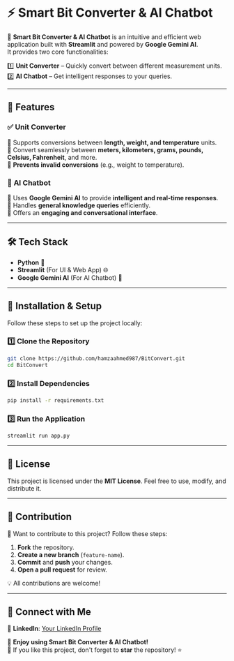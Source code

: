 # ⚡ Smart Bit Converter & AI Chatbot  

🚀 **Smart Bit Converter & AI Chatbot** is an intuitive and efficient web application built with **Streamlit** and powered by **Google Gemini AI**.  
It provides two core functionalities:  

1️⃣ **Unit Converter** – Quickly convert between different measurement units.  
2️⃣ **AI Chatbot** – Get intelligent responses to your queries.  

---

## 📌 Features  

### ✅ **Unit Converter**  
🔹 Supports conversions between **length, weight, and temperature** units.  
🔹 Convert seamlessly between **meters, kilometers, grams, pounds, Celsius, Fahrenheit**, and more.  
🔹 **Prevents invalid conversions** (e.g., weight to temperature).  

### 🤖 **AI Chatbot**  
🔹 Uses **Google Gemini AI** to provide **intelligent and real-time responses**.  
🔹 Handles **general knowledge queries** efficiently.  
🔹 Offers an **engaging and conversational interface**.  

---

## 🛠️ Tech Stack  
- **Python** 🐍  
- **Streamlit** (For UI & Web App) 🌐  
- **Google Gemini AI** (For AI Chatbot) 🤖  

---

## 🚀 Installation & Setup  

Follow these steps to set up the project locally:  

### 1️⃣ Clone the Repository  
```sh
git clone https://github.com/hamzaahmed987/BitConvert.git
cd BitConvert
```

### 2️⃣ Install Dependencies  
```sh
pip install -r requirements.txt
```

### 3️⃣ Run the Application  
```sh
streamlit run app.py
```

---

## 📜 License  
This project is licensed under the **MIT License**. Feel free to use, modify, and distribute it.  

---

## 🤝 Contribution  
🎯 Want to contribute to this project? Follow these steps:  

1. **Fork** the repository.  
2. **Create a new branch** (`feature-name`).  
3. **Commit** and **push** your changes.  
4. **Open a pull request** for review.  

💡 All contributions are welcome!  

---

## 🌟 Connect with Me   
🔗 **LinkedIn**: [Your LinkedIn Profile](https://www.linkedin.com/in/hamza-ahmed-9b38402b3/)   

🚀 **Enjoy using Smart Bit Converter & AI Chatbot!**  
🌟 If you like this project, don't forget to **star** the repository! ⭐